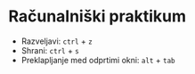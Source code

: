 # Računalniški praktikum
- Razveljavi: `ctrl` + `z`  
- Shrani: `ctrl` + `s`
- Preklapljanje med odprtimi okni: `alt` + `tab`
